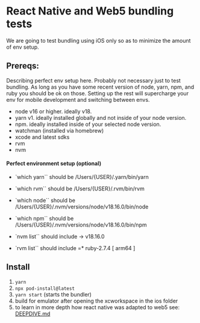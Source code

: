 # React Native and Web5 bundling tests

We are going to test bundling using iOS only so as to minimize the amount of env setup.

## Prereqs:

Describing perfect env setup here. Probably not necessary just to test bundling. As long as you have some recent version of node, yarn, npm, and ruby you should be ok on those. Setting up the rest will supercharge your env for mobile development and switching between envs.

- node v16 or higher. ideally v18.
- yarn v1. ideally installed globally and not inside of your node version.
- npm. ideally installed inside of your selected node version.
- watchman (installed via homebrew)
- xcode and latest sdks
- rvm
- nvm

#### Perfect environment setup (optional)

- `which yarn`` should be /Users/{USER}/.yarn/bin/yarn

- `which rvm`` should be /Users/{USER}/.rvm/bin/rvm

- `which node`` should be /Users/{USER}/.nvm/versions/node/v18.16.0/bin/node

- `which npm`` should be /Users/{USER}/.nvm/versions/node/v18.16.0/bin/npm

- `nvm list`` should include -> v18.16.0

- `rvm list`` should include =\* ruby-2.7.4 [ arm64 ]

## Install

1. `yarn`
2. `npx pod-install@latest`
3. `yarn start` (starts the bundler)
4. build for emulator after opening the xcworkspace in the ios folder
5. to learn in more depth how react native was adapted to web5 see: [DEEPDIVE.md](./DEEPDIVE.md)
